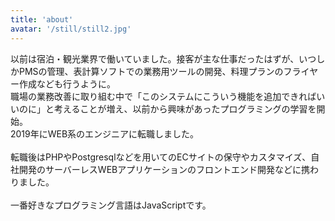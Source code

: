 ```yaml
---
title: 'about'
avatar: '/still/still2.jpg'
---
```


以前は宿泊・観光業界で働いていました。接客が主な仕事だったはずが、いつしかPMSの管理、表計算ソフトでの業務用ツールの開発、料理プランのフライヤー作成なども行うように。  
職場の業務改善に取り組む中で「このシステムにこういう機能を追加できればいいのに」と考えることが増え、以前から興味があったプログラミングの学習を開始。  
2019年にWEB系のエンジニアに転職しました。  
<br/>
転職後はPHPやPostgresqlなどを用いてのECサイトの保守やカスタマイズ、自社開発のサーバーレスWEBアプリケーションのフロントエンド開発などに携わりました。  
<br/>
一番好きなプログラミング言語はJavaScriptです。  
<br/>
  